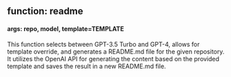 ## function: readme
#### args: repo, model, template=TEMPLATE
This function selects between GPT-3.5 Turbo and GPT-4, allows for template override, and generates a README.md file for the given repository. It utilizes the OpenAI API for generating the content based on the provided template and saves the result in a new README.md file.

